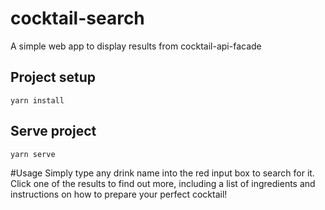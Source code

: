 # cocktail-search
A simple web app to display results from cocktail-api-facade

## Project setup
```
yarn install
```

## Serve project
```
yarn serve
```

#Usage
Simply type any drink name into the red input box to search for it.
Click one of the results to find out more, including a list of ingredients and instructions on how to prepare your perfect cocktail! 
